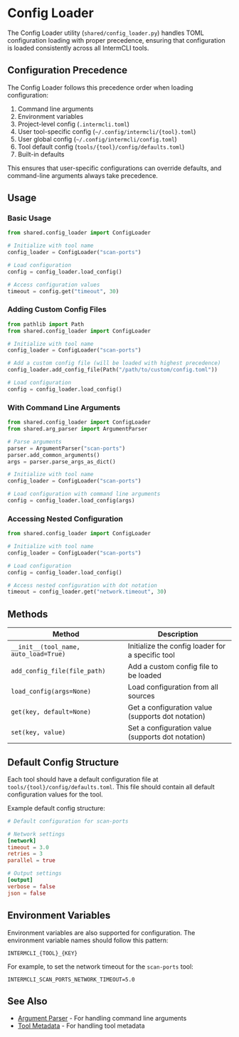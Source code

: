 # Config Loader

The Config Loader utility (`shared/config_loader.py`) handles TOML configuration loading with proper precedence, ensuring that configuration is loaded consistently across all IntermCLI tools.

## Configuration Precedence

The Config Loader follows this precedence order when loading configuration:

1. Command line arguments
2. Environment variables
3. Project-level config (`.intermcli.toml`)
4. User tool-specific config (`~/.config/intermcli/{tool}.toml`)
5. User global config (`~/.config/intermcli/config.toml`)
6. Tool default config (`tools/{tool}/config/defaults.toml`)
7. Built-in defaults

This ensures that user-specific configurations can override defaults, and command-line arguments always take precedence.

## Usage

### Basic Usage

```python
from shared.config_loader import ConfigLoader

# Initialize with tool name
config_loader = ConfigLoader("scan-ports")

# Load configuration
config = config_loader.load_config()

# Access configuration values
timeout = config.get("timeout", 30)
```

### Adding Custom Config Files

```python
from pathlib import Path
from shared.config_loader import ConfigLoader

# Initialize with tool name
config_loader = ConfigLoader("scan-ports")

# Add a custom config file (will be loaded with highest precedence)
config_loader.add_config_file(Path("/path/to/custom/config.toml"))

# Load configuration
config = config_loader.load_config()
```

### With Command Line Arguments

```python
from shared.config_loader import ConfigLoader
from shared.arg_parser import ArgumentParser

# Parse arguments
parser = ArgumentParser("scan-ports")
parser.add_common_arguments()
args = parser.parse_args_as_dict()

# Initialize with tool name
config_loader = ConfigLoader("scan-ports")

# Load configuration with command line arguments
config = config_loader.load_config(args)
```

### Accessing Nested Configuration

```python
from shared.config_loader import ConfigLoader

# Initialize with tool name
config_loader = ConfigLoader("scan-ports")

# Load configuration
config = config_loader.load_config()

# Access nested configuration with dot notation
timeout = config_loader.get("network.timeout", 30)
```

## Methods

| Method | Description |
|--------|-------------|
| `__init__(tool_name, auto_load=True)` | Initialize the config loader for a specific tool |
| `add_config_file(file_path)` | Add a custom config file to be loaded |
| `load_config(args=None)` | Load configuration from all sources |
| `get(key, default=None)` | Get a configuration value (supports dot notation) |
| `set(key, value)` | Set a configuration value (supports dot notation) |

## Default Config Structure

Each tool should have a default configuration file at `tools/{tool}/config/defaults.toml`. This file should contain all default configuration values for the tool.

Example default config structure:

```toml
# Default configuration for scan-ports

# Network settings
[network]
timeout = 3.0
retries = 3
parallel = true

# Output settings
[output]
verbose = false
json = false
```

## Environment Variables

Environment variables are also supported for configuration. The environment variable names should follow this pattern:

```
INTERMCLI_{TOOL}_{KEY}
```

For example, to set the network timeout for the `scan-ports` tool:

```
INTERMCLI_SCAN_PORTS_NETWORK_TIMEOUT=5.0
```

## See Also

- [Argument Parser](argument-parser.md) - For handling command line arguments
- [Tool Metadata](tool-metadata.md) - For handling tool metadata
